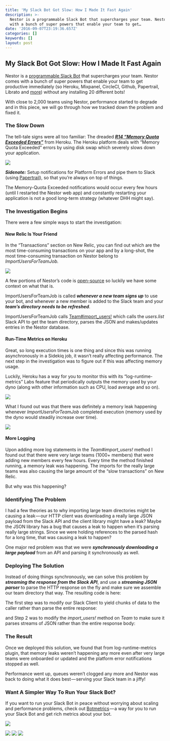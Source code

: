 ```yaml
---
title: 'My Slack Bot Got Slow: How I Made It Fast Again'
description: >-
  Nestor is a programmable Slack Bot that supercharges your team. Nestor comes
  with a bunch of super powers that enable your team to get…
date: '2016-09-07T23:19:36.657Z'
categories: []
keywords: []
layout: post
---
```


## My Slack Bot Got Slow: How I Made It Fast Again

Nestor is a [programmable Slack Bot](https://www.asknestor.me) that supercharges your team. Nestor comes with a bunch of super powers that enable your team to get productive immediately (so Heroku, Mixpanel, CircleCI, Github, Papertrail, Librato and [more](https://www.asknestor.me/powers)) without any installing 20 different bots!

With close to 2,000 teams using Nestor, performance started to degrade and in this piece, we will go through how we tracked down the problem and fixed it.

### The Slow Down

The tell-tale signs were all too familiar: The dreaded [**_R14 “Memory Quota Exceeded Errors”_**](https://devcenter.heroku.com/articles/error-codes#r14-memory-quota-exceeded) from Heroku. The Heroku platform deals with “Memory Quota Exceeded” errors by using disk swap which severely slows down your application.

![](https://cdn-images-1.medium.com/max/800/1*8AbF-g5X6oWeXPeLcTBKUg.png)

**_Sidenote:_** Setup notifications for Platform Errors and pipe them to Slack (using [Papertrail](https://papertrailapp.com)), so that you’re always on top of things.

The Memory-Quota Exceeded notifications would occur every few hours (until I restarted the Nestor web app) and constantly restarting your application is not a good long-term strategy (whatever DHH might say).

### The Investigation Begins

There were a few simple ways to start the investigation:

#### **New Relic Is Your Friend**

In the “Transactions” section on New Relic, you can find out which are the most time-consuming transactions on your app and by a long-shot, the most time-consuming transaction on Nestor belong to _ImportUsersForTeamJob._

![](https://cdn-images-1.medium.com/max/800/1*cG47THOvS0Ji_OuZrg-f7g.png)

A few portions of Nestor’s code is [open-source](http://github.com/zerobotlabs/relax_on_rails) so luckily we have some context on what that is.

ImportUsersForTeamJob is called **_whenever a new team signs up_** to use your bot, and whenever a new member is added to the Slack team and your **_team’s directory needs to be refreshed_**.

ImportUsersForTeamJob calls [Team#import\_users!](https://github.com/zerobotlabs/relax_on_rails/blob/master/app/jobs/import_users_for_team_job.rb#L5-L6) which calls the _users.list_ Slack API to get the team directory, parses the JSON and makes/updates entries in the Nestor database.

#### **Run-Time Metrics on Heroku**

Great, so long execution times is one thing and since this was running asynchronously in a Sidekiq job, it wasn’t really affecting performance. The next step in the investigation was to figure out if this was affecting memory usage.

Luckily, Heroku has a way for you to monitor this with its “log-runtime-metrics” Labs feature that periodically outputs the memory used by your dyno (along with other information such as CPU, load average and so on).

![](https://cdn-images-1.medium.com/max/800/1*7gO6AQfZ_5iFwUg_o7JW9A.png)

What I found out was that there was definitely a memory leak happening whenever _ImportUsersForTeamJob_ completed execution (memory used by the dyno would steadily increase over time).

![](https://cdn-images-1.medium.com/max/800/1*oBeT4cYtOx3JzQjSe1FLfg.png)

#### **More Logging**

Upon adding more log statements in the _Team#import\_users!_ method I found out that there were very large teams (1000+ members) that were adding new members every few hours. Every time the method finished running, a memory leak was happening. The imports for the really large teams was also causing the large amount of the “slow transactions” on New Relic.

But why was this happening?

### Identifying The Problem

I had a few theories as to why importing large team directories might be causing a leak — our HTTP client was downloading a really large JSON payload from the Slack API and the client library might have a leak? Maybe the JSON library has a bug that causes a leak to happen when it’s parsing really large strings. Since we were holding references to the parsed hash for a long time, that was causing a leak to happen?

One major red problem was that we were **_synchronously downloading a large payload_** from an API and parsing it synchronously as well.

### Deploying The Solution

Instead of doing things synchronously, we can solve this problem by **_streaming the response from the Slack API_**, and use a **_streaming JSON parser_** to parse the HTTP response on the fly and make sure we assemble our team directory that way. The resulting code is here:

The first step was to modify our Slack Client to yield chunks of data to the caller rather than parse the entire response:

and Step 2 was to modify the _import\_users!_ method on _Team_ to make sure it parses streams of JSON rather than the entire response body:

### The Result

Once we deployed this solution, we found that from log-runtime-metrics plugin, that memory leaks weren’t happening any more even after very large teams were onboarded or updated and the platform error notifications stopped as well.

Performance went up, queues weren’t clogged any more and Nestor was back to doing what it does best — serving your Slack team in a jiffy!

### Want A Simpler Way To Run Your Slack Bot?

If you want to run your Slack Bot in peace without worrying about scaling and performance problems, check out [Botmetrics](https://www.getbotmetrics.com) — a way for you to run your Slack Bot and get rich metrics about your bot.

![](https://cdn-images-1.medium.com/max/800/1*xVXWVhL3QjUAZGByCnwf5A.gif)

[![](https://cdn-images-1.medium.com/max/400/1*rRjUc6JW61AP1UWsa-yItQ.png)](https://docs.google.com/forms/d/e/1FAIpQLSfJDqeR7zbRBfQvx6mouQAhjK4lrCy3z9Z6Ppxln7f1xi12dg/viewform?c=0&w=1)
[![](https://cdn-images-1.medium.com/max/400/1*OGAA3ICxv3ds-RK2Sq4oxA.png)](https://chatbotsmagazine.com/be-featured-in-front-of-thousands-of-people-interested-in-bots-e7040c4080df#.hswzhzpp9)
[![](https://cdn-images-1.medium.com/max/400/1*1XecGp_cGZ1wGLAldRHLWQ.png)](https://chatbotsmagazine.com/want-to-receive-the-best-chatbot-related-content-in-your-medium-feed-20a9c11f11b6#.1t1yhwcyz)